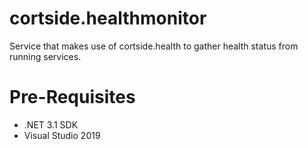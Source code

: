 # cortside.healthmonitor
Service that makes use of cortside.health to gather health status from running services.

# Pre-Requisites
* .NET 3.1 SDK
* Visual Studio 2019
  

